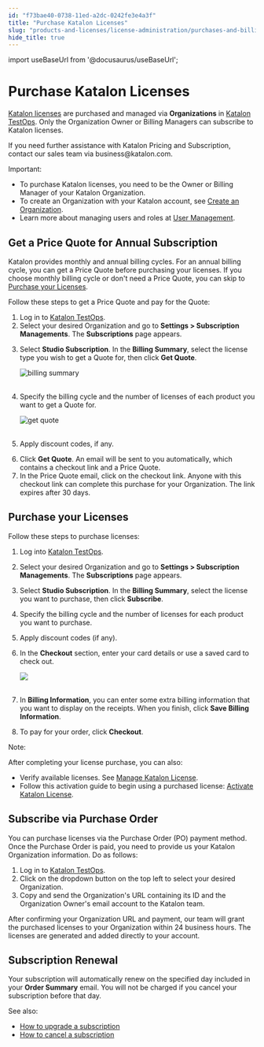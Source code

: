 ```yaml
---
id: "f73bae40-0738-11ed-a2dc-0242fe3e4a3f"
title: "Purchase Katalon Licenses"
slug: "products-and-licenses/license-administration/purchases-and-billing/purchase-katalon-licenses"
hide_title: true
---
```

import useBaseUrl from '@docusaurus/useBaseUrl';


# <a id="id" class="anchor_top_offset"/><a id="ariaid-title1" class="anchor_top_offset"/>Purchase Katalon Licenses

<p xmlns="http://www.w3.org/1999/xhtml" className="p"><a className="xref" href="/docs/products-and-licenses/katalon-studio-enterprise-and-runtime-engine-licenses/license-overview">Katalon     licenses</a> are purchased and managed via   <strong className="ph b">Organizations</strong> in <a className="xref j-external-link" href="https://testops.katalon.io/" target="_blank">Katalon TestOps</a>. Only the   Organization Owner or Billing Managers can subscribe to Katalon   licenses.</p> 
<p xmlns="http://www.w3.org/1999/xhtml" className="p">If you need further assistance with Katalon Pricing and   Subscription, contact our sales team via business@katalon.com.</p> 
<div xmlns="http://www.w3.org/1999/xhtml" className="note important note_important"><span className="note__title">Important:</span> 
  <ul className="ul"><li className="li">To purchase Katalon licenses, you need to be the Owner or
      Billing Manager of your Katalon Organization.</li><li className="li">To create an Organization with your Katalon account, see <a className="xref" href="/docs/katalon-testops/get-started/create-organization-and-project#id_1">Create
        an Organization</a>.</li><li className="li">Learn more about managing users and roles at <a className="xref" href="/docs/katalon-testops/get-started/manage-users">User
        Management</a>.</li></ul>
</div>
    

## <a id="id_1" class="anchor_top_offset"/>Get a Price Quote for Annual Subscription

    
      
<p xmlns="http://www.w3.org/1999/xhtml" className="p">Katalon provides monthly and annual billing cycles. For an   annual billing cycle, you can get a Price Quote before purchasing   your licenses. If you choose monthly billing cycle or don't need a   Price Quote, you can skip to <a className="xref" href="/docs/products-and-licenses/license-administration/purchases-and-billing/purchase-katalon-licenses#id_2">Purchase     your Licenses</a>.</p> 
      
<p xmlns="http://www.w3.org/1999/xhtml" className="p">Follow these steps to get a Price Quote and pay for the   Quote:</p> 
      
<ol xmlns="http://www.w3.org/1999/xhtml" className="ol">   <li className="li">Log in to <a className="xref j-external-link" href="https://testops.katalon.io/" target="_blank">Katalon       TestOps</a>.</li>   <li className="li">Select your desired Organization and go to <strong className="ph b">Settings       &gt; Subscription Managements</strong>. The     <strong className="ph b">Subscriptions</strong> page appears.</li>   <li className="li">     <p className="p">Select <strong className="ph b">Studio Subscription</strong>. In the       <strong className="ph b">Billing Summary</strong>, select the license type you wish       to get a Quote for, then click <strong className="ph b">Get Quote</strong>.</p>     <p className="p">       <img className="image" src={useBaseUrl("https://github.com/katalon-studio/docs-images/raw/master/katalon-studio/docs/license-subscription/studio-sub-get-quote-page-ui-mar2022.png")} alt="billing summary" /><br /><br />     </p>   </li>   <li className="li">     <p className="p">Specify the billing cycle and the number of licenses of each       product you want to get a Quote for.</p>     <p className="p">       <img className="image" src={useBaseUrl("https://github.com/katalon-studio/docs-images/raw/master/katalon-studio/docs/license-subscription/studio-sub-purchasing-page-ui-mar2022.png")} alt="get quote" /><br /><br />     </p>   </li>   <li className="li">     <p className="p">Apply discount codes, if any.</p>   </li>   <li className="li">Click <strong className="ph b">Get Quote</strong>. An email will be sent to you     automatically, which contains a checkout link and a Price     Quote.</li>   <li className="li">In the Price Quote email, click on the checkout link. Anyone     with this checkout link can complete this purchase for your     Organization. The link expires after 30 days.</li> </ol> 
    
  

## <a id="id_2" class="anchor_top_offset"/>Purchase your Licenses

<p xmlns="http://www.w3.org/1999/xhtml" className="p">Follow these steps to purchase licenses:</p> 
<ol xmlns="http://www.w3.org/1999/xhtml" className="ol"><li className="li">Log into <a className="xref j-external-link" href="https://testops.katalon.io/" target="_blank">Katalon       TestOps</a>.</li><li className="li">     <p className="p">Select your desired Organization and go to <strong className="ph b">Settings &gt;         Subscription Managements</strong>. The       <strong className="ph b">Subscriptions</strong> page appears.</p>   </li><li className="li">     <p className="p">Select <strong className="ph b">Studio Subscription</strong>. In the       <strong className="ph b">Billing Summary</strong>, select the license you want to       purchase, then click <strong className="ph b">Subscribe</strong>.</p>   </li><li className="li">     <p className="p">Specify the billing cycle and the number of licenses for each       product you want to purchase.</p>   </li><li className="li">Apply discount codes (if any).</li><li className="li">     <p className="p">In the <strong className="ph b">Checkout</strong> section, enter your card       details or use a saved card to check out.</p>     <p className="p">       <img className="image" src={useBaseUrl("https://github.com/katalon-studio/docs-images/raw/master/katalon-studio/docs/license-subscription/studio-sub-purchasing-ui-mar2022-2.png")} /><br /><br />     </p>   </li><li className="li">     <p className="p">In <strong className="ph b">Billing Information</strong>, you can enter some       extra billing information that you want to display on the receipts.       When you finish, click <strong className="ph b">Save Billing         Information</strong>.</p>   </li><li className="li">To pay for your order, click <strong className="ph b">Checkout</strong>.</li></ol> 
<div xmlns="http://www.w3.org/1999/xhtml" className="note note note_note"><span className="note__title">Note:</span> 
  <p className="p">After completing your license purchase, you can also:</p>
  <ul className="ul"><li className="li">Verify available licenses. See <a className="xref" href="/docs/products-and-licenses/license-administration/licenses-management/manage-katalon-licenses#id_1">Manage
        Katalon License</a>.</li><li className="li">Follow this activation guide to begin using a purchased
      license: <a className="xref" href="/docs/products-and-licenses/katalon-studio-enterprise-and-runtime-engine-licenses/activate-katalon-license">Activate
        Katalon License</a>.</li></ul>
</div>

## <a id="id_3" class="anchor_top_offset"/>Subscribe via Purchase Order

<p xmlns="http://www.w3.org/1999/xhtml" className="p">You can purchase licenses via the Purchase Order (PO) payment method. Once the Purchase Order is paid, you need to provide us your Katalon Organization information. Do as follows:</p> 
<ol xmlns="http://www.w3.org/1999/xhtml" className="ol"><li className="li">Log in to <a className="xref j-external-link" href="https://testops.katalon.io/" target="_blank">Katalon       TestOps</a>.</li><li className="li">Click on the dropdown button on the top left to select your     desired Organization.</li><li className="li">Copy and send the Organization's URL containing its ID and the     Organization Owner's email account to the Katalon team.</li></ol> 
<p xmlns="http://www.w3.org/1999/xhtml" className="p">After confirming your Organization URL and payment, our team   will grant the purchased licenses to your Organization within 24   business hours. The licenses are generated and added directly to   your account.</p> 
    

## <a id="id_4" class="anchor_top_offset"/>Subscription Renewal

    
      
<p xmlns="http://www.w3.org/1999/xhtml" className="p">Your subscription will automatically renew on the specified day   included in your <strong className="ph b">Order Summary</strong> email. You will not   be charged if you cancel your subscription before that day.</p> 
      
<p xmlns="http://www.w3.org/1999/xhtml" className="p">See also:</p> 
      
<ul xmlns="http://www.w3.org/1999/xhtml" className="ul">   <li className="li">     <a className="xref" href="/docs/products-and-licenses/license-administration/purchases-and-billing/upgrade-billing-plan">How       to upgrade a subscription</a>   </li>   <li className="li">     <a className="xref" href="/docs/products-and-licenses/license-administration/purchases-and-billing/cancel-billing-renewal">How       to cancel a subscription</a>   </li> </ul> 
    
  
